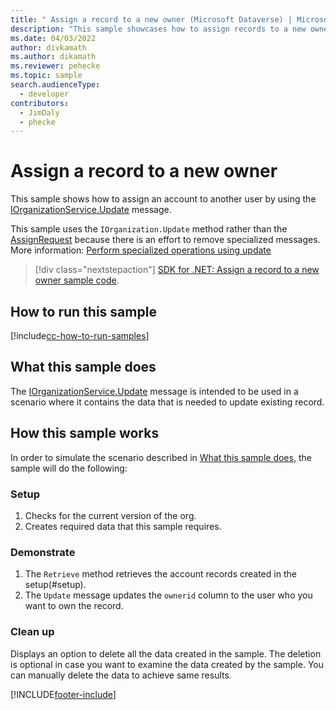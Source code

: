 ```yaml
---
title: " Assign a record to a new owner (Microsoft Dataverse) | Microsoft Docs" # Intent and product brand in a unique string of 43-59 chars including spaces
description: "This sample showcases how to assign records to a new owner." # 115-145 characters including spaces. This abstract displays in the search result.
ms.date: 04/03/2022
author: divkamath
ms.author: dikamath
ms.reviewer: pehecke
ms.topic: sample
search.audienceType:
  - developer
contributors:
  - JimDaly
  - phecke
---
```


# Assign a record to a new owner

This sample shows how to assign an account to another user by using the [IOrganizationService.Update](/dotnet/api/microsoft.xrm.sdk.iorganizationservice.update) message.

This sample uses the `IOrganization.Update` method rather than the [AssignRequest](/dotnet/api/microsoft.crm.sdk.messages.assignrequest) because there is an effort to remove specialized messages. More information: [Perform specialized operations using update](../../special-update-operation-behavior.md)

> [!div class="nextstepaction"]
> [SDK for .NET: Assign a record to a new owner sample code](https://github.com/microsoft/PowerApps-Samples/tree/master/dataverse/orgsvc/C%23/AssignRecordToNewOwner).

## How to run this sample

[!include[cc-how-to-run-samples](../../includes/cc-how-to-run-samples.md)]

## What this sample does

The [IOrganizationService.Update](/dotnet/api/microsoft.xrm.sdk.iorganizationservice.update) message is intended to be used in a scenario where it contains the data that is needed to update existing record.

## How this sample works

In order to simulate the scenario described in [What this sample does](#what-this-sample-does), the sample will do the following:

### Setup

1. Checks for the current version of the org.
1. Creates required data that this sample requires.

### Demonstrate

1. The `Retrieve` method retrieves the account records created in the setup(#setup).
1. The `Update` message updates the `ownerid` column to the user who you want to own the record.

### Clean up

Displays an option to delete all the data created in the sample. The deletion is optional in case you want to examine the data created by the sample. You can manually delete the data to achieve same results.

[!INCLUDE[footer-include](../../../../includes/footer-banner.md)]
